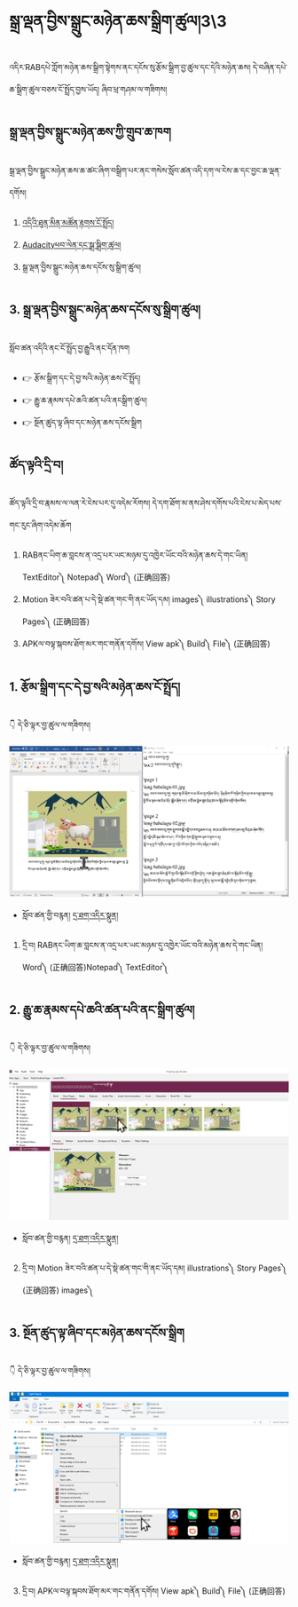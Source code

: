 # སྒྲ་ལྡན་བྱིས་སྒྲུང་མཉེན་ཆས་སྒྲིག་ཚུལ།3\3

འདིར་RABདཔེ་ཀློག་མཉེན་ཆས་སྒྲིག་སྟེགས་ནང་དངོས་སུ་རྩོམ་སྒྲིག་བྱ་ཚུལ་དང་དེའི་མཉེན་ཆས། དེ་བཞིན་དཔེ་ཆ་སྒྲིག་ཚུལ་བཅས་ངོ་སྤྲོད་བྱས་ཡོད། ཞིབ་ཕྲ་གཤམ་ལ་གཟིགས།
## སྒྲ་ལྡན་བྱིས་སྒྲུང་མཉེན་ཆས་ཀྱི་གྲུབ་ཆ་ཁག

སྒྲ་ལྡན་བྱིས་སྒྲུང་མཉེན་ཆས་ཆ་ཚང་ཞིག་བསྒྲིག་པར་ནང་གསེས་སློབ་ཚན་འདི་དག་ལ་ངེས་ཆ་དང་བྱང་ཆ་ལྡན་དགོས།

1. [འདིའི་ཐུན་མིན་མཚོན་རྟགས་ངོ་སྤྲོད།](https://github.com/buda-base/budax/blob/master/howtoguides/RAB04/index.md)
2. [Audacityཕབ་ལེན་དང་སྒྲ་སྒྲིག་ཚུལ།](https://github.com/buda-base/budax/blob/master/howtoguides/RAB05/index.md)
3. སྒྲ་ལྡན་བྱིས་སྒྲུང་མཉེན་ཆས་དངོས་སུ་སྒྲིག་ཚུལ།

## 3. སྒྲ་ལྡན་བྱིས་སྒྲུང་མཉེན་ཆས་དངོས་སུ་སྒྲིག་ཚུལ།

སློབ་ཚན་འདིའི་ནང་ངོ་སྤྲོད་བྱ་རྒྱུའི་ནང་དོན་ཁག

- 👉 རྩོམ་སྒྲིག་དང་དེ་བྱ་སའི་མཉེན་ཆས་ངོ་སྤྲོད།
- 👉 རྒྱུ་ཆ་རྣམས་དཔེ་ཆའི་ཚན་པའི་ནངསྒྲིག་ཚུལ།
- 👉 སྔོན་ཚུད་ལྟ་ཞིབ་དང་མཉེན་ཆས་དངོས་སྒྲིག

## ཚོད་ལྟའི་དྲི་བ།

ཚོད་ལྟའི་དྲི་བ་རྣམས་ལ་ལན་རེ་ངེས་པར་དུ་འདེམ་རོགས། དེ་དག་ཐོག་མ་ནས་ཤེས་དགོས་པའི་ངེས་པ་མེད་པས་གང་རུང་ཞིག་འདེམ་ཆོག

1. RABནང་ཡིག་ཆ་བླངས་ན་འདྲ་པར་ཡང་མཉམ་དུ་འཁྱེར་ཡོང་བའི་མཉེན་ཆས་དེ་གང་ཡིན། TextEditor༽ Notepad༽ Word༽ (正确回答)
2. Motion ཟེར་བའི་ཚན་པ་དེ་སྡེ་ཚན་གང་གི་ནང་ཡོད་དམ། images༽ illustrations༽ Story Pages༽ (正确回答)
3. APKལ་བལྟ་སྐབས་ཐོག་མར་གང་གནོན་དགོས། View apk༽ Build༽ File༽ (正确回答)

## 1. རྩོམ་སྒྲིག་དང་དེ་བྱ་སའི་མཉེན་ཆས་ངོ་སྤྲོད།

👇 དེ་ཅི་ལྟར་བྱ་ཚུལ་ལ་གཟིགས།

![800](images/000001.png)


- སློབ་ཚན་གྱི་བརྙན། [དྲ་ཐག་འདིར་སྣུན།](https://drive.google.com/file/d/1JnyCRr_4tU5tQ9RKPPVmVAod89m2YdxW/view?usp=share_link)


1. དྲི་བ། RABནང་ཡིག་ཆ་བླངས་ན་འདྲ་པར་ཡང་མཉམ་དུ་འཁྱེར་ཡོང་བའི་མཉེན་ཆས་དེ་གང་ཡིན། Word༽ (正确回答)Notepad༽ TextEditor༽

## 2. རྒྱུ་ཆ་རྣམས་དཔེ་ཆའི་ཚན་པའི་ནང་སྒྲིག་ཚུལ།

👇 དེ་ཅི་ལྟར་བྱ་ཚུལ་ལ་གཟིགས།

![800](images/000002.png)


- སློབ་ཚན་གྱི་བརྙན། [དྲ་ཐག་འདིར་སྣུན།](https://drive.google.com/file/d/1l9b2XgDy5yFYUoOsZkWR40NHHtB_JxUb/view?usp=share_link)


2. དྲི་བ། Motion ཟེར་བའི་ཚན་པ་དེ་སྡེ་ཚན་གང་གི་ནང་ཡོད་དམ། illustrations༽ Story Pages༽ (正确回答) images༽

## 3. སྔོན་ཚུད་ལྟ་ཞིབ་དང་མཉེན་ཆས་དངོས་སྒྲིག

👇 དེ་ཅི་ལྟར་བྱ་ཚུལ་ལ་གཟིགས།

![800](images/000003.png)
 

- སློབ་ཚན་གྱི་བརྙན། [དྲ་ཐག་འདིར་སྣུན།](https://drive.google.com/file/d/1QVhx91qW_84tlqA1Clx1I89h75RPdNQ0/view?usp=share_link)


3. དྲི་བ། APKལ་བལྟ་སྐབས་ཐོག་མར་གང་གནོན་དགོས། View apk༽ Build༽ File༽ (正确回答)